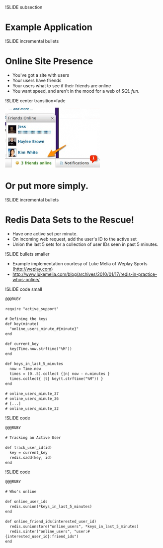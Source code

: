 !SLIDE subsection

# Example Application

!SLIDE incremental bullets

# Online Site Presence
* You've got a site with users
* Your users have friends
* Your users what to see if their friends are online
* You want speed, and aren't in the mood for a web of *SQL fun*.

!SLIDE center transition=fade

![online friends](presence-screengrab.png)
# Or put more simply.

!SLIDE incremental bullets
# Redis Data Sets to the Rescue!
* Have one active set per minute. 
* On incoming web request, add the user's ID to the active set
* Union the last 5 sets for a collection of user IDs seen in past 5 minutes.

!SLIDE bullets smaller
* Example implementation courtesy of Luke Melia of Weplay Sports (http://weplay.com)
* http://www.lukemelia.com/blog/archives/2010/01/17/redis-in-practice-whos-online/

!SLIDE code small

    @@@RUBY
    
    require "active_support"

    # Defining the keys
    def key(minute)
      "online_users_minute_#{minute}"
    end

    def current_key
      key(Time.now.strftime("%M"))
    end

    def keys_in_last_5_minutes
      now = Time.now
      times = (0..5).collect {|n| now - n.minutes }
      times.collect{ |t| key(t.strftime("%M")) }
    end

    # online_users_minute_37
    # online_users_minute_36
    # [...]
    # online_users_minute_32

!SLIDE code

    @@@RUBY

    # Tracking an Active User

    def track_user_id(id)
      key = current_key
      redis.sadd(key, id)
    end
    
!SLIDE code

    @@@RUBY

    # Who's online

    def online_user_ids
      redis.sunion(*keys_in_last_5_minutes)
    end

    def online_friend_ids(interested_user_id)
      redis.sunionstore("online_users", *keys_in_last_5_minutes)
      redis.sinter("online_users", "user:#{interested_user_id}:friend_ids")
    end